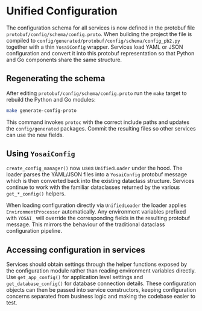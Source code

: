 # Unified Configuration

The configuration schema for all services is now defined in the protobuf file
`protobuf/config/schema/config.proto`.  When building the project the file is compiled to
`config/generated/protobuf/config/schema/config_pb2.py` together with a thin `YosaiConfig` wrapper.  Services load
YAML or JSON configuration and convert it into this protobuf representation so
that Python and Go components share the same structure.

## Regenerating the schema

After editing `protobuf/config/schema/config.proto` run the `make` target to rebuild the
Python and Go modules:

```bash
make generate-config-proto
```

This command invokes `protoc` with the correct include paths and updates the
`config/generated` packages.  Commit the resulting files so other
services can use the new fields.

## Using `YosaiConfig`

`create_config_manager()` now uses `UnifiedLoader` under the hood. The loader
parses the YAML/JSON files into a `YosaiConfig` protobuf message which is then
converted back into the existing dataclass structure. Services continue to work
with the familiar dataclasses returned by the various `get_*_config()` helpers.

When loading configuration directly via `UnifiedLoader` the loader applies
`EnvironmentProcessor` automatically. Any environment variables prefixed with
`YOSAI_` will override the corresponding fields in the resulting protobuf
message. This mirrors the behaviour of the traditional dataclass configuration
pipeline.

## Accessing configuration in services

Services should obtain settings through the helper functions exposed by the
configuration module rather than reading environment variables directly. Use
`get_app_config()` for application level settings and `get_database_config()`
for database connection details. These configuration objects can then be
passed into service constructors, keeping configuration concerns separated from
business logic and making the codebase easier to test.

